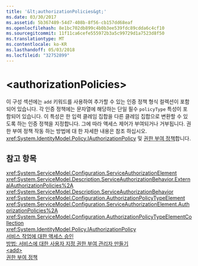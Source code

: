 ```yaml
---
title: '&lt;authorizationPolicies&gt;'
ms.date: 03/30/2017
ms.assetid: 5b367489-54d7-408b-8f56-cb157dd68eaf
ms.openlocfilehash: 8e1bc702db899c4b0b3ee539fdc89cdda6c4cf10
ms.sourcegitcommit: 11f11ca6cefe555972b3a5c99729d1a7523d8f50
ms.translationtype: MT
ms.contentlocale: ko-KR
ms.lasthandoff: 05/03/2018
ms.locfileid: "32752899"
---
```

# <a name="ltauthorizationpoliciesgt"></a>&lt;authorizationPolicies&gt;
이 구성 섹션에는 `add` 키워드를 사용하여 추가할 수 있는 인증 정책 형식 컬렉션이 포함되어 있습니다. 각 인증 정책에는 문자열에 해당하는 단일 필수 `policyType` 특성이 포함되어 있습니다. 이 특성은 한 입력 클레임 집합을 다른 클레임 집합으로 변환할 수 있도록 하는 인증 정책을 지정합니다. 그에 따라 액세스 제어가 부여되거나 거부됩니다. 권한 부여 정책 작동 하는 방법에 대 한 자세한 내용은 참조 하십시오. <xref:System.IdentityModel.Policy.IAuthorizationPolicy> 및 [권한 부여 정책](../../../../../docs/framework/wcf/samples/authorization-policy.md)합니다.  
  
## <a name="see-also"></a>참고 항목  
 <xref:System.ServiceModel.Configuration.ServiceAuthorizationElement>  
 <xref:System.ServiceModel.Description.ServiceAuthorizationBehavior.ExternalAuthorizationPolicies%2A>  
 <xref:System.ServiceModel.Description.ServiceAuthorizationBehavior>  
 <xref:System.ServiceModel.Configuration.AuthorizationPolicyTypeElement>  
 <xref:System.ServiceModel.Configuration.ServiceAuthorizationElement.AuthorizationPolicies%2A>  
 <xref:System.ServiceModel.Configuration.AuthorizationPolicyTypeElementCollection>  
 <xref:System.IdentityModel.Policy.IAuthorizationPolicy>  
 [서비스 작업에 대한 액세스 승인](../../../../../docs/framework/wcf/samples/authorizing-access-to-service-operations.md)  
 [방법: 서비스에 대한 사용자 지정 권한 부여 관리자 만들기](../../../../../docs/framework/wcf/extending/how-to-create-a-custom-authorization-manager-for-a-service.md)  
 [\<add>](../../../../../docs/framework/configure-apps/file-schema/wcf/add-of-authorizationpolicies.md)  
 [권한 부여 정책](../../../../../docs/framework/wcf/samples/authorization-policy.md)
